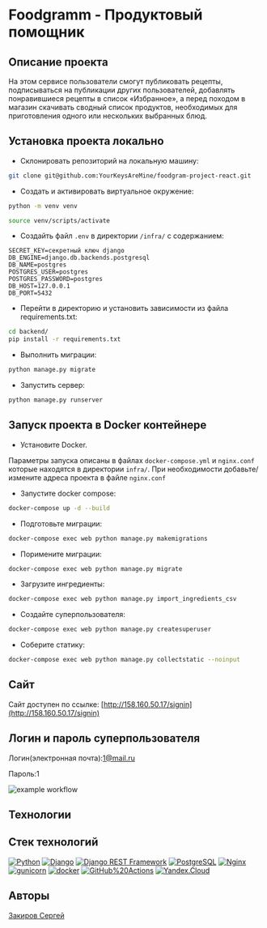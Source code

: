 # Foodgramm - Продуктовый помощник

## Описание проекта

На этом сервисе пользователи смогут публиковать рецепты, подписываться на публикации других пользователей, добавлять понравившиеся рецепты в список «Избранное», а перед походом в магазин скачивать сводный список продуктов, необходимых для приготовления одного или нескольких выбранных блюд.

## Установка проекта локально

* Склонировать репозиторий на локальную машину:
```bash
git clone git@github.com:YourKeysAreMine/foodgram-project-react.git
```

* Cоздать и активировать виртуальное окружение:

```bash
python -m venv venv
```

```bash
source venv/scripts/activate
```

* Cоздайть файл `.env` в директории `/infra/` с содержанием:

```
SECRET_KEY=секретный ключ django
DB_ENGINE=django.db.backends.postgresql
DB_NAME=postgres
POSTGRES_USER=postgres
POSTGRES_PASSWORD=postgres
DB_HOST=127.0.0.1
DB_PORT=5432
```

* Перейти в директорию и установить зависимости из файла requirements.txt:

```bash
cd backend/
pip install -r requirements.txt
```

* Выполнить миграции:

```bash
python manage.py migrate
```

* Запустить сервер:
```bash
python manage.py runserver
```

## Запуск проекта в Docker контейнере
* Установите Docker.

Параметры запуска описаны в файлах `docker-compose.yml` и `nginx.conf` которые находятся в директории `infra/`.
При необходимости добавьте/измените адреса проекта в файле `nginx.conf`

* Запустите docker compose:
```bash
docker-compose up -d --build
```  
* Подготовьте миграции:
```bash
docker-compose exec web python manage.py makemigrations
```
* Поримените миграции:
```bash
docker-compose exec web python manage.py migrate
```
* Загрузите ингредиенты:
```bash
docker-compose exec web python manage.py import_ingredients_csv
```
* Создайте суперпользователя:
```bash
docker-compose exec web python manage.py createsuperuser
```
* Соберите статику:
```bash
docker-compose exec web python manage.py collectstatic --noinput
```

## Сайт
Сайт доступен по ссылке: 
[http://158.160.50.17/signin](http://158.160.50.17/signin)

## Логин и пароль суперпользователя
Логин(электронная почта):1@mail.ru

Пароль:1

![example workflow](https://github.com/YourKeysAreMine/foodgram-project-react/actions/workflows/main.yml/badge.svg)

## Технологии

## Стек технологий

[![Python](https://img.shields.io/badge/-Python-464646?style=flat-square&logo=Python)](https://www.python.org/)
[![Django](https://img.shields.io/badge/-Django-464646?style=flat-square&logo=Django)](https://www.djangoproject.com/)
[![Django REST Framework](https://img.shields.io/badge/-Django%20REST%20Framework-464646?style=flat-square&logo=Django%20REST%20Framework)](https://www.django-rest-framework.org/)
[![PostgreSQL](https://img.shields.io/badge/-PostgreSQL-464646?style=flat-square&logo=PostgreSQL)](https://www.postgresql.org/)
[![Nginx](https://img.shields.io/badge/-NGINX-464646?style=flat-square&logo=NGINX)](https://nginx.org/ru/)
[![gunicorn](https://img.shields.io/badge/-gunicorn-464646?style=flat-square&logo=gunicorn)](https://gunicorn.org/)
[![docker](https://img.shields.io/badge/-Docker-464646?style=flat-square&logo=docker)](https://www.docker.com/)
[![GitHub%20Actions](https://img.shields.io/badge/-GitHub%20Actions-464646?style=flat-square&logo=GitHub%20actions)](https://github.com/features/actions)
[![Yandex.Cloud](https://img.shields.io/badge/-Yandex.Cloud-464646?style=flat-square&logo=Yandex.Cloud)](https://cloud.yandex.ru/)

## Авторы
[Закиров Сергей](https://github.com/YourKeysAreMine)  
